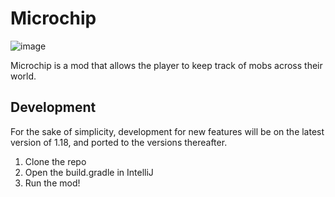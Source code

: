# Microchip
![image](https://github.com/jumpcutfindo/Microchip/assets/28668883/01f642e4-2cac-4a10-bfa6-c0dd8aecd1f7)

Microchip is a mod that allows the player to keep track of mobs across their world.

## Development
For the sake of simplicity, development for new features will be on the latest version of 1.18, and ported to the versions thereafter.
1. Clone the repo
2. Open the build.gradle in IntelliJ
3. Run the mod!
